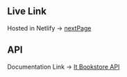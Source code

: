 ## Live Link
Hosted in Netlify -> [nextPage](https://glowing-malabi-51d39a.netlify.app/)

## API 
Documentation Link -> [It Bookstore API](https://api.itbook.store/)
